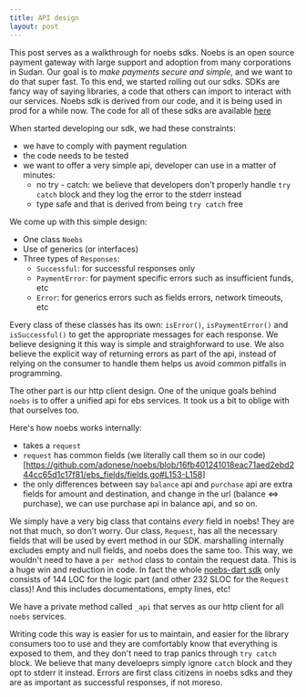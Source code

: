 ```yaml
---
title: API design
layout: post
---
```


This post serves as a walkthrough for noebs sdks. Noebs is an open source payment gateway with large support and adoption from many corporations in Sudan. Our goal is to _make payments secure and simple_, and we want to do that super fast. To this end, we started rolling out our sdks. SDKs are fancy way of saying libraries, a code that others can import to interact with our services. Noebs sdk is derived from our code, and it is being used in prod for a while now. The code for all of these sdks are available [here](https://github.com/noebs)

When started developing our sdk, we had these constraints:

- we have to comply with payment regulation
- the code needs to be tested
- we want to offer a very simple api, developer can use in a matter of minutes:
    - no try - catch: we believe that developers don't properly handle `try catch` block and they log the error to the stderr instead
    - type safe and that is derived from being `try catch` free

We come up with this simple design:

- One class `Noebs`
- Use of generics (or interfaces)
- Three types of `Responses`:
    - `Successful`: for successful responses only
    - `PaymentError`: for payment specific errors such as insufficient funds, etc
    - `Error`: for generics errors such as fields errors, network timeouts, etc

Every class of these classes has its own: `isError()`, `isPaymentError()` and `isSuccessful()` to get the appropriate messages for each response. We believe designing it this way is simple and straighforward to use. We also believe the explicit way of returning errors as part of the api, instead of relying on the consumer to handle them helps us avoid common pitfalls in programming.

The other part is our http client design. One of the unique goals behind `noebs` is to offer a unified api for ebs services. It took us a bit to oblige with that ourselves too.

Here's how noebs works internally:

- takes a `request`
- `request` has common fields (we literally call them so in our code)[https://github.com/adonese/noebs/blob/16fb401241018eac71aed2ebd244cc65d1c17f81/ebs_fields/fields.go#L153-L158]
- the only differences between say `balance` api and `purchase` api are extra fields for amount and destination, and change in the url (balance <=> purchase), we can use purchase api in balance api, and so on.


We simply have a very big class that contains *every* field in noebs! They are not that much, so don't worry. Our class, `Request`, has all the necessary fields that will be used by evert method in our SDK. marshalling internally excludes empty and null fields, and noebs does the same too. This way, we wouldn't need to have a `per method` class to contain the request data. This is a huge win and reduction in code. In fact the whole [noebs-dart sdk](https://pub.dev/packages/noebs) only consists of 144 LOC for the logic part (and other 232 SLOC for the `Request` class)! And this includes documentations, empty lines, etc!

We have a private method called `_api` that serves as our http client for all `noebs` services.


Writing code this way is easier for us to maintain, and easier for the library consumers too to use and they are comfortably know that everything is exposed to them, and they don't need to trap panics through `try catch` block. We believe that many develoeprs simply ignore `catch` block and they opt to stderr it instead. Errors are first class citizens in noebs sdks and they are as important as successful responses, if not moreso.